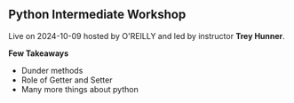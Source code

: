 ## Python Intermediate Workshop
Live on 2024-10-09 hosted by O'REILLY and led by instructor **Trey Hunner**.

**Few Takeaways**
- Dunder methods
- Role of Getter and Setter
- Many more things about python